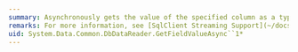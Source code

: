 ```yaml
---
summary: Asynchronously gets the value of the specified column as a type.
remarks: For more information, see [SqlClient Streaming Support](~/docs/framework/data/adonet/sqlclient-streaming-support.md).
uid: System.Data.Common.DbDataReader.GetFieldValueAsync``1*
---
```

